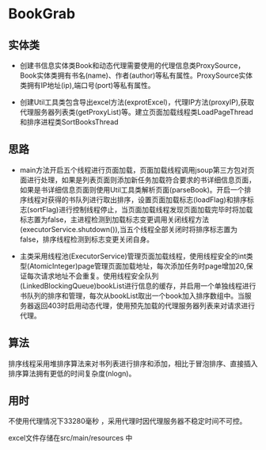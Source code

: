 # BookGrab

## 实体类

- 创建书信息实体类Book和动态代理需要使用的代理信息类ProxySource，Book实体类拥有书名(name)、作者(author)等私有属性。ProxySource实体类拥有IP地址(ip),端口号(port)等私有属性。

- 创建Util工具类包含导出excel方法(exprotExcel)，代理IP方法(proxyIP),获取代理服务器列表类(getProxyList)等。建立页面加载线程类LoadPageThread和排序进程类SortBooksThread

## 思路

- main方法开启五个线程进行页面加载，页面加载线程调用jsoup第三方包对页面进行处理，如果是列表页面则添加新任务加载符合要求的书详细信息页面，如果是书详细信息页面则使用Util工具类解析页面(parseBook)。开启一个排序线程对获得的书队列进行取出排序，设置页面加载标志(loadFlag)和排序标志(sortFlag)进行控制线程停止，当页面加载线程发现页面加载完毕时将加载标志置为false，主进程检测到加载标志变更调用关闭线程方法(executorService.shutdown()),当五个线程全部关闭时将排序标志置为false，排序线程检测到标志变更关闭自身。

- 主类采用线程池(ExecutorService)管理页面加载线程，使用线程安全的int类型(AtomicInteger)page管理页面加载地址，每次添加任务时page增加20,保证每次请求地址不会重复。使用线程安全队列(LinkedBlockingQueue)bookList进行信息的缓存，并启用一个单独线程进行书队列的排序和管理，每次从bookList取出一个book加入排序数组中。当服务器返回403时启用动态代理，使用预先加载的代理服务器列表来对请求进行代理。

## 算法


排序线程采用堆排序算法来对书列表进行排序和添加，相比于冒泡排序、直接插入排序算法拥有更低的时间复杂度(nlogn)。

## 用时

不使用代理情况下33280毫秒 ，采用代理时因代理服务器不稳定时间不可控。

excel文件存储在src/main/resources 中  